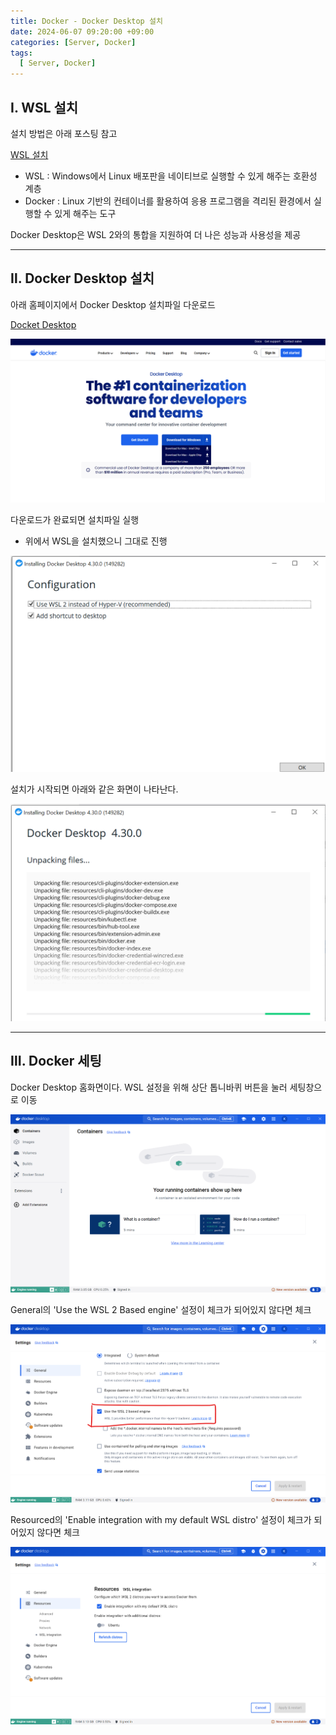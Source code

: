 ```yaml
---
title: Docker - Docker Desktop 설치
date: 2024-06-07 09:20:00 +09:00
categories: [Server, Docker]
tags:
  [ Server, Docker]
---
```


## Ⅰ. WSL 설치

설치 방법은 아래 포스팅 참고

[WSL 설치](https://koneweekk.github.io/posts/wsl_install/)

- WSL : Windows에서 Linux 배포판을 네이티브로 실행할 수 있게 해주는 호환성 계층
- Docker : Linux 기반의 컨테이너를 활용하여 응용 프로그램을 격리된 환경에서 실행할 수 있게 해주는 도구

Docker Desktop은 WSL 2와의 통합을 지원하여 더 나은 성능과 사용성을 제공

---

## Ⅱ. Docker Desktop 설치

아래 홈페이지에서 Docker Desktop 설치파일 다운로드

[Docket Desktop](https://www.docker.com/products/docker-desktop/)

![설치0](/assets/img/post/cicd/docker/docker_install/00.png)

다운로드가 완료되면 설치파일 실행
- 위에서 WSL을 설치했으니 그대로 진행 

![설치1](/assets/img/post/cicd/docker/docker_install/01.png)

설치가 시작되면 아래와 같은 화면이 나타난다.

![설치2](/assets/img/post/cicd/docker/docker_install/02.png)

---

## Ⅲ. Docker 세팅

Docker Desktop 홈화면이다. WSL 설정을 위해 상단 톱니바퀴 버튼을 눌러 세팅창으로 이동

![설치4](/assets/img/post/cicd/docker/docker_install/04.png)

General의 'Use the WSL 2 Based engine' 설정이 체크가 되어있지 않다면 체크

![설치5](/assets/img/post/cicd/docker/docker_install/05.png)

Resourced의 'Enable integration with my default WSL distro' 설정이 체크가 되어있지 않다면 체크

![설치6](/assets/img/post/cicd/docker/docker_install/06.png)